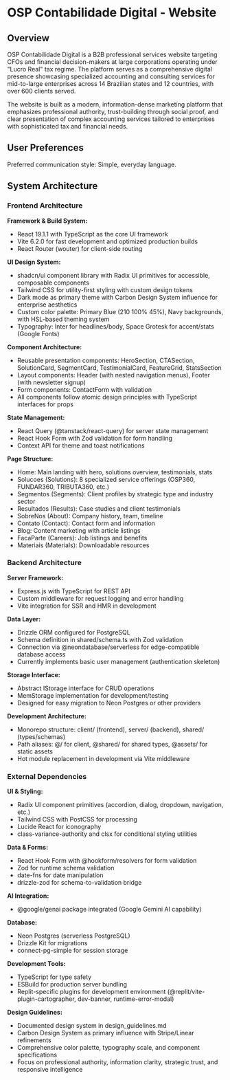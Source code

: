 # OSP Contabilidade Digital - Website

## Overview

OSP Contabilidade Digital is a B2B professional services website targeting CFOs and financial decision-makers at large corporations operating under "Lucro Real" tax regime. The platform serves as a comprehensive digital presence showcasing specialized accounting and consulting services for mid-to-large enterprises across 14 Brazilian states and 12 countries, with over 600 clients served.

The website is built as a modern, information-dense marketing platform that emphasizes professional authority, trust-building through social proof, and clear presentation of complex accounting services tailored to enterprises with sophisticated tax and financial needs.

## User Preferences

Preferred communication style: Simple, everyday language.

## System Architecture

### Frontend Architecture

**Framework & Build System:**
- React 19.1.1 with TypeScript as the core UI framework
- Vite 6.2.0 for fast development and optimized production builds
- React Router (wouter) for client-side routing

**UI Design System:**
- shadcn/ui component library with Radix UI primitives for accessible, composable components
- Tailwind CSS for utility-first styling with custom design tokens
- Dark mode as primary theme with Carbon Design System influence for enterprise aesthetics
- Custom color palette: Primary Blue (210 100% 45%), Navy backgrounds, with HSL-based theming system
- Typography: Inter for headlines/body, Space Grotesk for accent/stats (Google Fonts)

**Component Architecture:**
- Reusable presentation components: HeroSection, CTASection, SolutionCard, SegmentCard, TestimonialCard, FeatureGrid, StatsSection
- Layout components: Header (with nested navigation menus), Footer (with newsletter signup)
- Form components: ContactForm with validation
- All components follow atomic design principles with TypeScript interfaces for props

**State Management:**
- React Query (@tanstack/react-query) for server state management
- React Hook Form with Zod validation for form handling
- Context API for theme and toast notifications

**Page Structure:**
- Home: Main landing with hero, solutions overview, testimonials, stats
- Solucoes (Solutions): 8 specialized service offerings (OSP360, FUNDAR360, TRIBUTA360, etc.)
- Segmentos (Segments): Client profiles by strategic type and industry sector
- Resultados (Results): Case studies and client testimonials
- SobreNos (About): Company history, team, timeline
- Contato (Contact): Contact form and information
- Blog: Content marketing with article listings
- FacaParte (Careers): Job listings and benefits
- Materiais (Materials): Downloadable resources

### Backend Architecture

**Server Framework:**
- Express.js with TypeScript for REST API
- Custom middleware for request logging and error handling
- Vite integration for SSR and HMR in development

**Data Layer:**
- Drizzle ORM configured for PostgreSQL
- Schema definition in shared/schema.ts with Zod validation
- Connection via @neondatabase/serverless for edge-compatible database access
- Currently implements basic user management (authentication skeleton)

**Storage Interface:**
- Abstract IStorage interface for CRUD operations
- MemStorage implementation for development/testing
- Designed for easy migration to Neon Postgres or other providers

**Development Architecture:**
- Monorepo structure: client/ (frontend), server/ (backend), shared/ (types/schemas)
- Path aliases: @/ for client, @shared/ for shared types, @assets/ for static assets
- Hot module replacement in development via Vite middleware

### External Dependencies

**UI & Styling:**
- Radix UI component primitives (accordion, dialog, dropdown, navigation, etc.)
- Tailwind CSS with PostCSS for processing
- Lucide React for iconography
- class-variance-authority and clsx for conditional styling utilities

**Data & Forms:**
- React Hook Form with @hookform/resolvers for form validation
- Zod for runtime schema validation
- date-fns for date manipulation
- drizzle-zod for schema-to-validation bridge

**AI Integration:**
- @google/genai package integrated (Google Gemini AI capability)

**Database:**
- Neon Postgres (serverless PostgreSQL)
- Drizzle Kit for migrations
- connect-pg-simple for session storage

**Development Tools:**
- TypeScript for type safety
- ESBuild for production server bundling
- Replit-specific plugins for development environment (@replit/vite-plugin-cartographer, dev-banner, runtime-error-modal)

**Design Guidelines:**
- Documented design system in design_guidelines.md
- Carbon Design System as primary influence with Stripe/Linear refinements
- Comprehensive color palette, typography scale, and component specifications
- Focus on professional authority, information clarity, strategic trust, and responsive intelligence